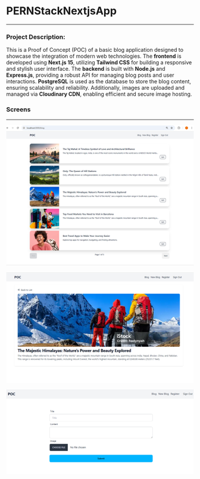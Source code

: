 # PERNStackNextjsApp
---

### Project Description:

This is a Proof of Concept (POC) of a basic blog application designed to showcase the integration of modern web technologies. The **frontend** is developed using **Next.js 15**, utilizing **Tailwind CSS** for building a responsive and stylish user interface. The **backend** is built with **Node.js** and **Express.js**, providing a robust API for managing blog posts and user interactions. **PostgreSQL** is used as the database to store the blog content, ensuring scalability and reliability. Additionally, images are uploaded and managed via **Cloudinary CDN**, enabling efficient and secure image hosting.

### Screens
---
![alt text](image-4.png)

![alt text](image-1.png)

![alt text](image-2.png)